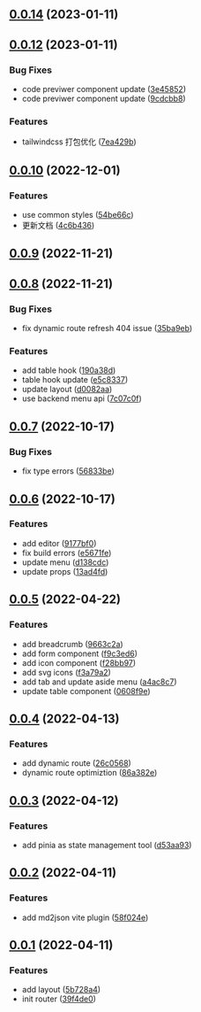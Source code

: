 ## [0.0.14](http://10.1.191.15:13480/fed/dcv_next/compare/v0.0.12...v0.0.14) (2023-01-11)

## [0.0.12](http://10.1.191.15:13480/fed/dcv_next/compare/v0.0.10...v0.0.12) (2023-01-11)

### Bug Fixes

- code previwer component update ([3e45852](http://10.1.191.15:13480/fed/dcv_next/commits/3e45852f8db391523ecebfbad9a44885d7f413e9))
- code previwer component update ([9cdcbb8](http://10.1.191.15:13480/fed/dcv_next/commits/9cdcbb8a94762448f2d4f2ee1720877fa6bab9b1))

### Features

- tailwindcss 打包优化 ([7ea429b](http://10.1.191.15:13480/fed/dcv_next/commits/7ea429b7d7dd07ade5b6efc7751ae386fafd872f))

## [0.0.10](http://10.1.191.15:13480/fed/dcv_next/compare/v0.0.9...v0.0.10) (2022-12-01)

### Features

- use common styles ([54be66c](http://10.1.191.15:13480/fed/dcv_next/commits/54be66ce89a2bf3ae33c973624c1497cf6871111))
- 更新文档 ([4c6b436](http://10.1.191.15:13480/fed/dcv_next/commits/4c6b436bc34ddd750d99c3beb763f4b61f680b27))

## [0.0.9](https://gitee.com/paul-xiao/dcv_next/compare/v0.0.8...v0.0.9) (2022-11-21)

## [0.0.8](https://gitee.com/paul-xiao/dcv_next/compare/v0.0.7...v0.0.8) (2022-11-21)

### Bug Fixes

- fix dynamic route refresh 404 issue ([35ba9eb](https://gitee.com/paul-xiao/dcv_next/commits/35ba9eb1b5bf09583a44e0752414f631eacda1d8))

### Features

- add table hook ([190a38d](https://gitee.com/paul-xiao/dcv_next/commits/190a38d9065e79f8941070e325584d266dc20bda))
- table hook update ([e5c8337](https://gitee.com/paul-xiao/dcv_next/commits/e5c83376d77cbbb5d79a09e6da25e0c9ae6c84d1))
- update layout ([d0082aa](https://gitee.com/paul-xiao/dcv_next/commits/d0082aaf19f409ac6d85e31ae62828cad0570dea))
- use backend menu api ([7c07c0f](https://gitee.com/paul-xiao/dcv_next/commits/7c07c0f4b59ab17d6b4c316a4d077ce9a6f8d8bd))

## [0.0.7](http://10.1.192.34/fed/dcv_next/compare/v0.0.6...v0.0.7) (2022-10-17)

### Bug Fixes

- fix type errors ([56833be](http://10.1.192.34/fed/dcv_next/commits/56833becca1c8bb7a0aa4a5f4e5db3a82564a06f))

## [0.0.6](http://10.1.192.34/fed/dcv_next/compare/v0.0.5...v0.0.6) (2022-10-17)

### Features

- add editor ([9177bf0](http://10.1.192.34/fed/dcv_next/commits/9177bf06cf3a10122553989b0bf9084580392deb))
- fix build errors ([e5671fe](http://10.1.192.34/fed/dcv_next/commits/e5671feaef14e3df4e68937beb73cfad0919edcc))
- update menu ([d138cdc](http://10.1.192.34/fed/dcv_next/commits/d138cdca93a914fcfe4503d3e52da01db7290e23))
- update props ([13ad4fd](http://10.1.192.34/fed/dcv_next/commits/13ad4fd3ce75e5e4ff107fc3abf96de590503966))

## [0.0.5](http://10.1.192.34/fed/dcv_next/compare/v0.0.4...v0.0.5) (2022-04-22)

### Features

- add breadcrumb ([9663c2a](http://10.1.192.34/fed/dcv_next/commits/9663c2ae41ec24f707d20eae53ad40d9739f39a8))
- add form component ([f9c3ed6](http://10.1.192.34/fed/dcv_next/commits/f9c3ed6b8096779c1effa4ee76752a8b8eb1b721))
- add icon component ([f28bb97](http://10.1.192.34/fed/dcv_next/commits/f28bb97832da29591f939bc2d1951ad17366fe2e))
- add svg icons ([f3a79a2](http://10.1.192.34/fed/dcv_next/commits/f3a79a28be0ec1b812a30d698bbc164adb98f692))
- add tab and update aside menu ([a4ac8c7](http://10.1.192.34/fed/dcv_next/commits/a4ac8c73290173e489f95e44d481df77f6bfeeb1))
- update table component ([0608f9e](http://10.1.192.34/fed/dcv_next/commits/0608f9eb0ecbbdcdc81314612ecd518187160f6a))

## [0.0.4](http://10.1.192.34/fed/dcv_next/compare/v0.0.3...v0.0.4) (2022-04-13)

### Features

- add dynamic route ([26c0568](http://10.1.192.34/fed/dcv_next/commits/26c0568a5670d12853124032fc7e8aca09cd2f8e))
- dynamic route optimiztion ([86a382e](http://10.1.192.34/fed/dcv_next/commits/86a382ef52cd5e6aefa38884078c4d77b23720f3))

## [0.0.3](http://10.1.192.34/fed/dcv_next/compare/v0.0.2...v0.0.3) (2022-04-12)

### Features

- add pinia as state management tool ([d53aa93](http://10.1.192.34/fed/dcv_next/commits/d53aa933fb52eb13f9ef84b51ba0af0a06dc3bd0))

## [0.0.2](http://10.1.192.34/fed/dcv_next/compare/v0.0.1...v0.0.2) (2022-04-11)

### Features

- add md2json vite plugin ([58f024e](http://10.1.192.34/fed/dcv_next/commits/58f024e8f726272cde064e436caa870a659aa1ca))

## [0.0.1](http://10.1.192.34/fed/dcv_next/compare/5b728a49bc5d85098a6e651ca7a272ecf64d1f3b...v0.0.1) (2022-04-11)

### Features

- add layout ([5b728a4](http://10.1.192.34/fed/dcv_next/commits/5b728a49bc5d85098a6e651ca7a272ecf64d1f3b))
- init router ([39f4de0](http://10.1.192.34/fed/dcv_next/commits/39f4de06860323847e5b53d2027f666dacc5abff))
